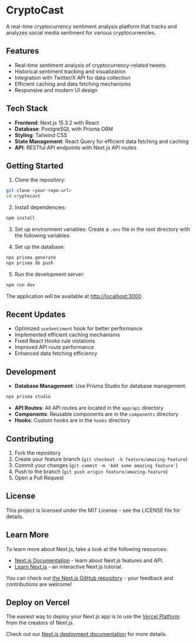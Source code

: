 # CryptoCast

A real-time cryptocurrency sentiment analysis platform that tracks and analyzes social media sentiment for various cryptocurrencies.

## Features

- Real-time sentiment analysis of cryptocurrency-related tweets
- Historical sentiment tracking and visualization
- Integration with Twitter/X API for data collection
- Efficient caching and data fetching mechanisms
- Responsive and modern UI design

## Tech Stack

- **Frontend**: Next.js 15.3.2 with React
- **Database**: PostgreSQL with Prisma ORM
- **Styling**: Tailwind CSS
- **State Management**: React Query for efficient data fetching and caching
- **API**: RESTful API endpoints with Next.js API routes

## Getting Started

1. Clone the repository:
```bash
git clone <your-repo-url>
cd cryptocast
```

2. Install dependencies:
```bash
npm install
```

3. Set up environment variables:
Create a `.env` file in the root directory with the following variables:

4. Set up the database:
```bash
npx prisma generate
npx prisma db push
```

5. Run the development server:
```bash
npm run dev
```

The application will be available at [http://localhost:3000](http://localhost:3000).

## Recent Updates

- Optimized `useSentiment` hook for better performance
- Implemented efficient caching mechanisms
- Fixed React Hooks rule violations
- Improved API route performance
- Enhanced data fetching efficiency

## Development

- **Database Management**: Use Prisma Studio for database management:
```bash
npx prisma studio
```

- **API Routes**: All API routes are located in the `app/api` directory
- **Components**: Reusable components are in the `components` directory
- **Hooks**: Custom hooks are in the `hooks` directory

## Contributing

1. Fork the repository
2. Create your feature branch (`git checkout -b feature/amazing-feature`)
3. Commit your changes (`git commit -m 'Add some amazing feature'`)
4. Push to the branch (`git push origin feature/amazing-feature`)
5. Open a Pull Request

## License

This project is licensed under the MIT License - see the LICENSE file for details.

## Learn More

To learn more about Next.js, take a look at the following resources:

- [Next.js Documentation](https://nextjs.org/docs) - learn about Next.js features and API.
- [Learn Next.js](https://nextjs.org/learn) - an interactive Next.js tutorial.

You can check out [the Next.js GitHub repository](https://github.com/vercel/next.js) - your feedback and contributions are welcome!

## Deploy on Vercel

The easiest way to deploy your Next.js app is to use the [Vercel Platform](https://vercel.com/new?utm_medium=default-template&filter=next.js&utm_source=create-next-app&utm_campaign=create-next-app-readme) from the creators of Next.js.

Check out our [Next.js deployment documentation](https://nextjs.org/docs/app/building-your-application/deploying) for more details.
